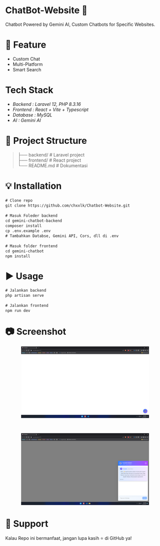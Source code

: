 # ChatBot-Website 🚀
Chatbot Powered by Gemini AI, Custom Chatbots for Specific Websites.
# 📌 Feature
* Custom Chat
* Multi-Platform
* Smart Search
# Tech Stack
* *Backend  : Laravel 12, PHP 8.3.16*
* *Frontend : React + Vite + Typescript*
* *Database : MySQL*
* *AI        : Gemini AI*
# 📂 Project Structure
>├── backend/        # Laravel project </br>
├── frontend/       # React project </br>
└── README.md       # Dokumentasi</br>
# 💡 Installation
```
# Clone repo
git clone https://github.com/chxxlk/Chatbot-Website.git

# Masuk Foleder backend
cd gemini-chatbot-backend
composer install
cp .env.example .env
# Tambahkan Databse, Gemini API, Cors, dll di .env

# Masuk folder frontend
cd gemini-chatbot
npm install
```
# ▶️ Usage
```
# Jalankan backend
php artisan serve

# Jalankan frontend
npm run dev
```
# 📷 Screenshot
<p align="center"> <img src="img/screenshot_2.png" alt="screenshot" width="80%"/> </p> </br>
<p align="center"> <img src="img/screenshot_3.png" alt="screenshot" width="80%"/> </p>

# 🌟 Support
Kalau Repo ini bermanfaat, jangan lupa kasih ⭐ di GitHub ya!